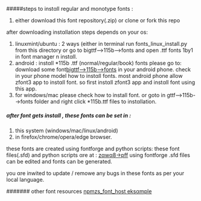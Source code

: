 #####steps to instαll regular and monotype fonts :
1. either download this font repository(.zip) or clone or fork this repo

after downloading instαllation steps depends on your os:
1. linuxmint/ubuntu : 2 ways
	(either in terminal run fonts_linux_install.py from this directory
	or
	go to bigttf-->115b-->fonts and open .ttf fonts 1by1 in font manager n instαll.
2. android : instαll *115b .ttf (normal/regular/book) fonts please go to:
	download some font[bigttf-->115b-->fonts](https://github.com/zawa8s/font/tree/main/bigttf/115b)
	in your android phone. check in your phone model how to instαll fonts.
	most android phone allow zfont3 app to instαll font.
	so first instαll zfont3 app and instαll font using this app.
3. for windows/mac please check how to install font. or goto in 
	gttf-->115b-->fonts folder and right click *115b.ttf files to instαllation.

##### αfter font gets instαll , these fonts can be set in :
1. this system (windows/mac/linux/android)
2. in firefox/chrome/opera/edge browser.

these fonts are created using fontforge and python scripts:
these font files(.sfd) and python scripts αre at :
[zαwα8->pff](https://github.com/zawa8s/pff)
using fontforge .sfd files can be edited and fonts can be generated.

you αre inwited to update / remowe any bugs in these fonts as per your local language.

####### other font resources
[npmzs_font_host eksαmple](https://www.npmjs.com/package/@fontsource/dejavu-sans)
